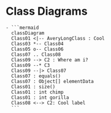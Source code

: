 # Class Diagrams
	- ```mermaid
	  classDiagram
	  Class01 <|-- AveryLongClass : Cool
	  Class03 *-- Class04
	  Class05 o-- Class06
	  Class07 .. Class08
	  Class09 --> C2 : Where am i?
	  Class09 --* C3
	  Class09 --|> Class07
	  Class07 : equals()
	  Class07 : Object[] elementData
	  Class01 : size()
	  Class01 : int chimp
	  Class01 : int gorilla
	  Class08 <--> C2: Cool label
	  ```